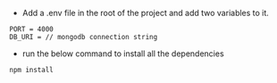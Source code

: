 - Add a .env file in the root of the project and add two variables to it.
```
PORT = 4000
DB_URI = // mongodb connection string
```
- run the below command to install all the dependencies
```
npm install
```